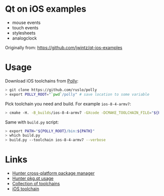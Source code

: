 # Qt on iOS examples

* mouse events
* touch events
* stylesheets
* analogclock

Originally from: https://github.com/jwintz/qt-ios-examples

# Usage

Download iOS toolchains from [Polly](https://github.com/ruslo/polly):

```bash
> git clone https://github.com/ruslo/polly
> export POLLY_ROOT="`pwd`/polly" # save location to some variable
```

Pick toolchain you need and build. For example `ios-8-4-armv7`:
```bash
> cmake -H. -B_builds/ios-8-4-armv7 -GXcode -DCMAKE_TOOLCHAIN_FILE="${POLLY_ROOT}/ios-8-4-armv7.cmake" -DHUNTER_STATUS_DEBUG=ON
```

Same with `build.py` script:
```bash
> export PATH="${POLLY_ROOT}/bin:${PATH}"
> which build.py
> build.py --toolchain ios-8-4-armv7 --verbose
```

# Links

* [Hunter cross-platform package manager](https://github.com/ruslo/hunter)
* [Hunter pkg.qt usage](https://github.com/ruslo/hunter/wiki/pkg.qt)
* [Collection of toolchains](https://github.com/ruslo/polly)
* [iOS toolchain](https://github.com/ruslo/polly/wiki/Toolchain-list#ios)
